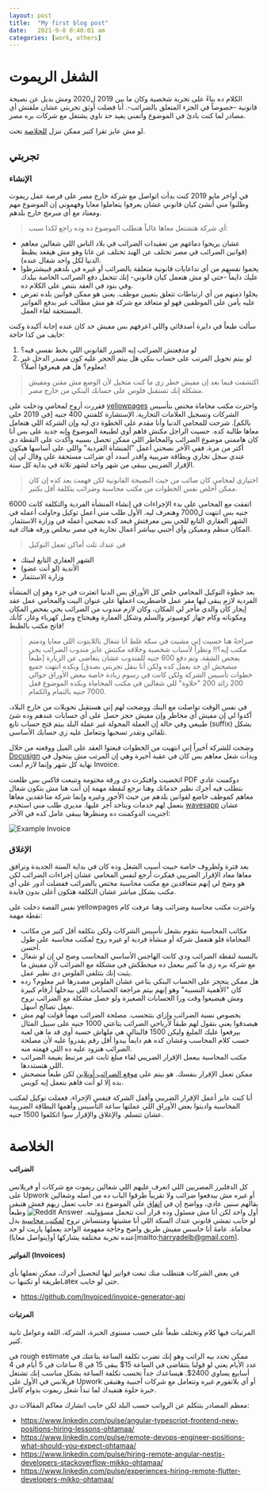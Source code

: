 ```yaml
---
layout: post
title:  "My first blog post"
date:   2021-9-8 0:40:01 am
categories: [work, others]
---
```


# الشغل الريموت

الكلام ده بناءً على تجربة شخصية وكان ما بين 2019 ل2020 ومش بديل عن نصيحة قانونية -خصوصاً في الجزء المتعلق بالضرائب-. أنا فضلت أوثق تجربتي عشان ملقتش أي مصادر لما كنت بادئ في الموضوع وأتمنى يفيد حد ناوي يشتغل مع شركات بره مصر.

لو مش عايز تقرا كتير ممكن تنزل [للخلاصة](#الخلاصة) تحت.

## تجربتي

### الإنشاء 
في أواخر مايو 2019 كنت بدأت اتواصل مع شركة خارج مصر على فرصة عمل ريموت وطلبوا مني أنشئ كيان قانوني عشان يعرفوا يتعاملوا معايا وفهموني إن الموضوع مهم ومعتاد مع أي مبرمج خارج بلدهم.

> أي شركة هتشتغل معاها غالباً هتطلب الموضوع ده وده راجع لكذا سبب:
- عشان يريحوا دماغهم من تعقيدات الضرائب في بلاد الناس اللي شغالين معاهم (قوانين الضرائب في مصر تختلف عن الهند تختلف عن غانا وهو مش هيقعد يظبط الدنيا لكل واحد شغال عنده).
- يحموا نفسهم من أي تداعايات قانونية متعلقة بالضرائب أو غيره في بلدهم فبيشترطوا عليك دايماً -حتى لو مش هتعمل كيان قانوني- إنك تتحمل دفع الضرائب الخاصة ببلدك وفي بنود في العقد بتنص على الكلام ده.
- يخلوا ذمتهم من أي ارتباطات تتعلق بتعيين موظف. يعني هو ممكن قوانين بلده تفرض عليه يأمن على الموظفين فهو لو متعاقد مع شركة هو مش مطالب غير بدفع الفواتير المستحقة لقاء العمل. 

سألت طبعاً في دايرة أصدقائي واللي اعرفهم بس مفيش حد كان عنده إجابة أكيدة وكنت خايف من كذا حاجة:
1. لو مدفعتش الضرائب إيه الضرر القانوني اللي بحط نفسي فيه؟
2. لو بيتم تحويل المرتب على حساب بنكي هل بيتم الحجر عليه كون مصدر الدخل غير معلوم؟ هل هم هيعرفوا أصلاً؟!

> اكتشفت فيما بعد إن مفيش خطر زي ما كنت متخيل لأن الوضع مش مقنن ومفيش مشكلة إنك تستقبل فلوس على حسابك البنكي من خارج مصر. 

فقررت أروح لمحامي ودخلت على [yellowpages](https://www.yellowpages.com.eg/) واخترت مكتب محاماة مختص بتأسيس الشركات وتسجيل العلامات التجارية. الإستشارة كلفتني 400 جنيه [في 2019 خلي بالكم]. شرحت للمحامي الدنيا وأنا مقدم على الخطوة دي ليه وإن الشركة اللي هتعامل معاها طالبة كده. حسيت الراجل مكنش فاهم أوي لطبيعة الموضوع وإنه جديد على بس أنا كان هاممني موضوع الضرائب والمخاطر اللي ممكن تحصل بسببه وأكدت على النقطة دي أكتر من مرة. ففي الأخر نصحني أعمل "المنشأة الفردية" واللي على أساسها هيكون عندي سجل تجاري وبطاقة ضريبية واقدر أسدد أي ضرائب مستحقة علي وقال لي إن الإقرار الضريبي بيبقى من شهر واحد لشهر تلاتة في بداية كل سنة.

> اختياري لمحامي كان صائب من حيث النصيحة القانونية لكن فهمت بعد كده إن كان ممكن أخلص نفس الخطوات من مكتب محاسبة وضرائب بتكلفة أقل بكتير.

اتفقت مع المحامي على بدء الإجراءات في إنشاء المنشأة الفردية والتكلفة كانت 6000 جنيه بس انتهت ل7000 وهنعرف ليه. الأول طلب مني أعمل توكيل وحاولت أعمله في الشهر العقاري التابع للحي بس معرفتش فبعد كده نصحني أعمله في وزارة الاستثمار. المكان منظم ومميكن وأي أجنبي بيباشر أعمال تجارية في مصر بيخلص ورقه هناك فيه. 

> في عندك تلت أماكن تعمل التوكيل
- الشهر العقاري التابع لبيتك
- الأندية (لو أنت عضو)
- وزارة الاستثمار

بعد خطوة التوكيل المحامي خلص كل الأوراق بس الدنيا اتعثرت في جزء وهو إن المنشأة الفردية لازم يبقى ليها مقر عمل فاضطريت اعملها على عنوان البيت والمحامي عمل عقد إيجار كأن والدي مأجر لي المكان، وكان لازم مندوب من الضرائب يجي يفحص المكان ومكوناته وكام جهاز كومبيوتر والسلم وشكل العمارة وهيحتاج وصل كهرباء وغاز، كأنك فاتح مكتب بالظبط!

>صراحةً هنا حسيت إني مشيت في سكة غلط أنا شغال باللابتوت اللي معايا ودمتم مكتب إيه؟!! ونظراً لأسباب شخصية وخلافه مكنتش عايز مندوب الضرائب يجي يفحص الشقة. وتم دفع 600 جنيه للمندوب عشان يتغاضى عن الزيارة [طبعاً منصحش أي حد يعمل كده ولكن أنا بنقل تجربتي بصدق] وبكده انتهت جميع خطوات تأسيس الشركة ولكن كانت في رسوم زيادة خاصة ببعض الأوراق حوالي 200 زائد 200 "حلاوة" للي شغالين في مكتب المحاماة وبكده الموضوع قفل 7000 جنيه بالتمام والكمام.

في نفس الوقت تواصلت مع البنك ووضحت لهم إني هستقبل تحويلات من خارج البلاد، أكدوا لي إن مفيش أي مخاطر وإن مفيش حجز حصل على أي حسابات عندهم وده شئ طبيعي وفي حالة إن العملة المحولة غير عملة البلد بيتم فتح حساب تابع (suffix) بشكل تلقائي وتقدر تسحبها وتتعامل عليه زي حسابك الأساسي. 

وضحت للشركة أخيراً إني انتهيت من الخطوات فبعتوا العقد على الميل ووقعته من خلال [Docusign](https://www.docusign.com/) وبدأت شغل معاهم بس كان في عقبة أخيرة وهي إن المرتب مش بيتحول في نهاية كل شهر وإنما لازم أبعت Invoice.

اتخضيت وافتكرت دي ورقة مختومة وتتبعت فاكس بس طلعت PDF دوكمنت عادي بتطلب فيه أجرك نظير خدماتك وهنا نرجع لنقطة مهمة إن أنت هنا مش بتكون شغال معاهم كموظف خاضع لقوانين بلدهم من حيث اﻷجور وغيره وإنما شركة متاعقدين معاها بتعمل لهم خدمات وبتاخد أجر عليها.
مديري طلب مني استخدم [wavesapp](https://www.waveapps.com) عشان اجنريت الدوكمنت ده ومنظرها بيبقى عامل كده في الأخر:

![Example Invoice](./example_invoice.png)

### الإغلاق
بعد فترة ولظروف خاصة حبيت أسيب الشغل وده كان في بداية السنة الجديدة وترافق معاها معاد الإقرار الضريبي ففكرت أرجع لنفس المحامي عشان إجراءات الضرائب لكن هو وضح لي إنهم متعاقدين مع مكتب محاسبة مختص بالضرائب ففضلت أدور على أي مكتب بشكل مباشر عشان التكلفة هتكون أعلى بدون فايدة. 

نفس القصة دخلت على yellowpages واخترت مكتب محاسبة وضرائب وهنا عرفت كام نقطة مهمة:
- مكاتب المحاسبة بتقوم بشغل تأسيس الشركات ولكن بتكلفة أقل كتير من مكاتب المحاماة فلو هتعمل شركة أو منشأة فردية او غيره روح لمكتب محاسبة على طول أحسن. 
- بالنسبة لنقطة الضرائب ودي كانت الهاجس الأساسي المحاسب وضح لي إن لو شغال مع شركة بره زي ما كتير بيعمل ده ميحطكش في مشكلة مع الضرائب لأن مفيش ما يثبت إنك بتتلقى الفلوس دي نظير عمل. 
- هل ممكن يتحجز على الحساب البنكي بتاعي عشان الفلوس مصدرها غير معلوم؟ رده كان "الأهمية النسبية" وهو إنهم بيتم مراجعة الحسابات اللي بيدخلها أرقام كبيرة ومش هيضيعوا وقت ورا الحسابات الصغيرة ولو حصل مشكلة مع الضرائب نروح نعمل تصالح أسهل.
- بخصوص نسبة الضرائب وإزاي بتتحسب. مصلحة الضرائب مهماً قولت لهم مش هيصدقوا يعني بتقول لهم طبقاً لأرباحي الضرائب بتاعتي 1000 جنيه على سبيل المثال بيرفعوا عليك الملبغ وليكن 1500 فالبتالي هي ملهاش حسبة أوي قد ما هي لعبة حسب كلام المحاسب وعشان كده هم دايماً بيدوا أقل رقم يقدروا عليه لأن مصلحة الضرائب هتزود عليه ده اللي فهمته منه. 
- مكتب المحاسبة بيعمل الإقرار الضريبي لقاء مبلغ ثابت غير مرتبط بقيمة الضرائب اللي هتستددها.
- ممكن تعمل الإقرار بنفسك. هو بيتم على [موقع الضرائب أونلاين](https://eservice.incometax.gov.eg/etax) لكن طبعاً منصحش بده إلا لو أنت فاهم بتعمل إيه كويس.

أنا كنت عايز أعمل الإقرار الضريبي وأقفل الشركة فنفس الإجراء، فعملت توكيل لمكتب المحاسبة واديتوا بعض الأوراق اللي عملتها ساعة التأسيس وأهمها البطاقة الضريبية عشان تتسلم.
والإغلاق والإقرار سوا اتكلفوا 1500 جنيه. 


# الخلاصة

#### الضرائب

كل الدفلبرز المصريين اللي اتعرف عليهم اللي شغالين ريموت مع شركات أو فريلانس على Upwork أو غيره مش بيدفعوا ضرائب ولا تقريباً طرقوا الباب ده من أصله وشغالين بقالهم سنين عادي، وواضح إن في [اتفاق](https://www.reddit.com/r/Egypt/comments/gtuki0/taxes_and_tins_for_freelancers/fsescci/?context=3) على الموضوع ده. حابب تعمل زيهم فمش هتبقى أول واحد لكن أنا مش مسئول وده قرار أنت تتحمل مسؤوليته.
![Reddit Answer](./reddit_answer.png)
 وطبعاً لو حابب تمشي قانوني عندك السكة اللي أنا مشيتها ومتنساش تروح [لمكتب محاسبة](#الإغلاق) بدل محاماة. عامةَ أنا حاسس مفيش طريق واضح وحاجة مفهومة الواحد يعملها ياريت لو حد عنده تجربة مختلفة يشاركها أو(يتواصل معايا)[mailto:harryadelb@gmail.com].

#### الفواتير (Invoices)
في بعض الشركات هتتطلب منك تبعت فواتير ليها لتحصيل أجرك، ممكن تعملها بأي طريقة أو تكتبها بLatex حتى لو حابب.
- https://github.com/Invoiced/invoice-generator-api 

#### المرتبات

المرتبات فيها كلام وتختلف طبعاً على حسب مستوى الخبرة، الشركة، اللغة وعوامل تانية كتير. 

في rough estimate ممكن تحدد بيه الراتب وهو إنك تضرب تكلفة الساعة بتاعتك في عدد الأيام يعني لو قولنا بتتقاضى في الساعة 15$ يبقى 15 في 8 ساعات في 5 أيام في 4 أسابيع يساوي 2400$. هيساعدك جداً تحسب تكلفة الساعة بشكل مناسب إنك تشتغل فريلانس في الأول على Upwork أو أي بلاتفورم غيره وتتعامل مع شركات أجنبية وهتبقى خبرة حلوة هتفيدك لما تبدأ شغل ريموت بدوام كامل.

معظم المصادر بتتكلم عن الرواتب حسب البلد لكن حابب اتشارك معاكم المقالات دي:
- https://www.linkedin.com/pulse/angular-typescript-frontend-new-positions-hiring-lessons-ohtamaa/
- https://www.linkedin.com/pulse/remote-devops-engineer-positions-what-should-you-expect-ohtamaa/
- https://www.linkedin.com/pulse/hiring-remote-angular-nestjs-developers-stackoverflow-mikko-ohtamaa/
- https://www.linkedin.com/pulse/experiences-hiring-remote-flutter-developers-mikko-ohtamaa/

